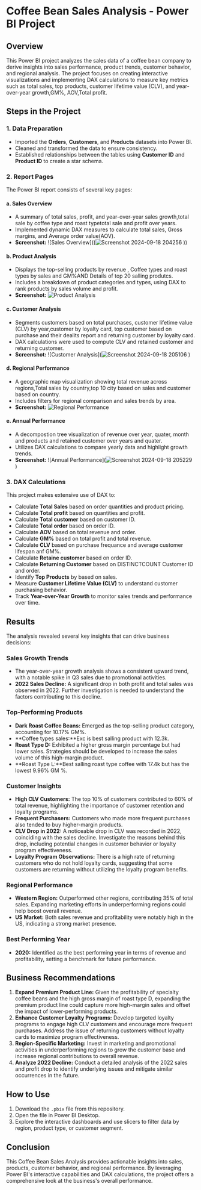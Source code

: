 # Coffee Bean Sales Analysis - Power BI Project

## Overview

This Power BI project analyzes the sales data of a coffee bean company to derive insights into sales performance, product trends, customer behavior, and regional analysis. The project focuses on creating interactive visualizations and implementing DAX calculations to measure key metrics such as total sales, top products, customer lifetime value (CLV), and year-over-year growth,GM%, AOV,Total profit.

## Steps in the Project

### 1. Data Preparation
- Imported the **Orders**, **Customers**, and **Products** datasets into Power BI.
- Cleaned and transformed the data to ensure consistency.
- Established relationships between the tables using **Customer ID** and **Product ID** to create a star schema.

### 2. Report Pages

The Power BI report consists of several key pages:

#### a. Sales Overview
- A summary of total sales, profit, and year-over-year sales growth,total sale by coffee type and roast typetotal sale and profit over years.
- Implemented dynamic DAX measures to calculate total sales, Gross margins, and Average order value(AOV).
- **Screenshot:** ![Sales Overview]((![Screenshot 2024-09-18 204256](https://github.com/user-attachments/assets/3ef775d1-0da0-4f7c-a41a-2429ffabc116)
))

#### b. Product Analysis
- Displays the top-selling products by revenue , Coffee types and roast types by sales and GM%AND Details of top 20 salling produtcs.
- Includes a breakdown of product categories and types, using DAX to rank products by sales volume and profit.
- **Screenshot:** ![Product Analysis]((https://github.com/user-attachments/assets/21e0226a-2622-4b7d-ba78-0475dd785110)
)

#### c. Customer Analysis
- Segments customers based on total purchases, customer lifetime value (CLV) by year,customer by loyalty card, top customer based on purchase and their dealits report and returning customer by loyalty card.
- DAX calculations were used to compute CLV and retained customer and returning customer.
- **Screenshot:** ![Customer Analysis](![Screenshot 2024-09-18 205106](https://github.com/user-attachments/assets/51e8fa11-742e-4a94-83e0-620f5a0a0e7d)
)

#### d. Regional Performance
- A geographic map visualization showing total revenue across regions,Total sales by country,top 10 city based on sales and customer based on country.
- Includes filters for regional comparison and sales trends by area.
- **Screenshot:** ![Regional Performance](path_to_regional_performance_screenshot)

#### e. Annual Performance
- A decompostion tree visualization of revenue over year, quater, month and products and retained customer over years and quater.
- Utilizes DAX calculations to compare yearly data and highlight growth trends.
- **Screenshot:** ![Annual Performance](![Screenshot 2024-09-18 205229](https://github.com/user-attachments/assets/286ebeb2-27ff-4c6e-bd6b-600e6eda6c13)
)

### 3. DAX Calculations

This project makes extensive use of DAX to:
- Calculate **Total Sales** based on order quantities and product pricing.
- Calculate **Total profit** based on quantities and profit.
- Calculate **Total customer** based on customer ID.
- Calculate **Total order** based on order ID.
- Calculate **AOV** based on total revenue and order.
- Calculate **GM%** based on total profit and total revenue.
- Calculate **CLV** based on purchase frequance and average customer lifespan anf GM%.
- Calculate **Retaine customer** based on order ID.
- Calculate **Returning Customer** based on  DISTINCTCOUNT Customer ID and order.
- Identify **Top Products** by based on sales.
- Measure **Customer Lifetime Value (CLV)** to understand customer purchasing behavior.
- Track **Year-over-Year Growth** to monitor sales trends and performance over time.

 ## Results

The analysis revealed several key insights that can drive business decisions:

### Sales Growth Trends
- The year-over-year growth analysis shows a consistent upward trend, with a notable spike in Q3 sales due to promotional activities.
- **2022 Sales Decline:** A significant drop in both profit and total sales was observed in 2022. Further investigation is needed to understand the factors contributing to this decline.

### Top-Performing Products
- **Dark Roast Coffee Beans:** Emerged as the top-selling product category, accounting for 10.17% GM%.
- **Coffee types sales:**Exc is best salling product with 12.3k.
- **Roast Type D:** Exhibited a higher gross margin percentage but had lower sales. Strategies should be developed to increase the sales volume of this high-margin product.
- **Roast Type L:**Best salling roast type coffee with 17.4k but has the lowest 9.96% GM %.

### Customer Insights
- **High CLV Customers:** The top 10% of customers contributed to 60% of total revenue, highlighting the importance of customer retention and loyalty programs.
- **Frequent Purchasers:** Customers who made more frequent purchases also tended to buy higher-margin products.
- **CLV Drop in 2022:** A noticeable drop in CLV was recorded in 2022, coinciding with the sales decline. Investigate the reasons behind this drop, including potential changes in customer behavior or loyalty program effectiveness.
- **Loyalty Program Observations:** There is a high rate of returning customers who do not hold loyalty cards, suggesting that some customers are returning without utilizing the loyalty program benefits.

### Regional Performance
- **Western Region:** Outperformed other regions, contributing 35% of total sales. Expanding marketing efforts in underperforming regions could help boost overall revenue.
- **US Market:** Both sales revenue and profitability were notably high in the US, indicating a strong market presence.

### Best Performing Year
- **2020:** Identified as the best performing year in terms of revenue and profitability, setting a benchmark for future performance.

## Business Recommendations

1. **Expand Premium Product Line:** Given the profitability of specialty coffee beans and the high gross margin of roast type D, expanding the premium product line could capture more high-margin sales and offset the impact of lower-performing products.
2. **Enhance Customer Loyalty Programs:** Develop targeted loyalty programs to engage high CLV customers and encourage more frequent purchases. Address the issue of returning customers without loyalty cards to maximize program effectiveness.
3. **Region-Specific Marketing:** Invest in marketing and promotional activities in underperforming regions to grow the customer base and increase regional contributions to overall revenue.
4. **Analyze 2022 Decline:** Conduct a detailed analysis of the 2022 sales and profit drop to identify underlying issues and mitigate similar occurrences in the future.

## How to Use

1. Download the `.pbix` file from this repository.
2. Open the file in Power BI Desktop.
3. Explore the interactive dashboards and use slicers to filter data by region, product type, or customer segment.

## Conclusion

This Coffee Bean Sales Analysis provides actionable insights into sales, products, customer behavior, and regional performance. By leveraging Power BI's interactive capabilities and DAX calculations, the project offers a comprehensive look at the business's overall performance.

